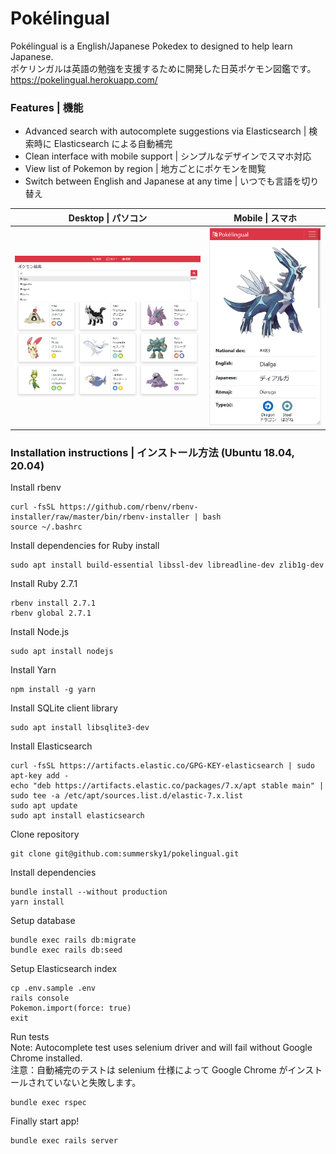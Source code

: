 # Pokélingual

Pokélingual is a English/Japanese Pokedex to designed to help learn Japanese.  
ポケリンガルは英語の勉強を支援するために開発した日英ポケモン図鑑です。  
https://pokelingual.herokuapp.com/

### Features | 機能
- Advanced search with autocomplete suggestions via Elasticsearch | 検索時に Elasticsearch による自動補完
- Clean interface with mobile support | シンプルなデザインでスマホ対応
- View list of Pokemon by region | 地方ごとにポケモンを閲覧
- Switch between English and Japanese at any time | いつでも言語を切り替え

| Desktop \| パソコン | Mobile \| スマホ |
|:---:|:---:|
| ![](public/screenshots/desktop.png) | ![](public/screenshots/mobile.png) |

### Installation instructions | インストール方法 (Ubuntu 18.04, 20.04)

Install rbenv

    curl -fsSL https://github.com/rbenv/rbenv-installer/raw/master/bin/rbenv-installer | bash
    source ~/.bashrc

Install dependencies for Ruby install

    sudo apt install build-essential libssl-dev libreadline-dev zlib1g-dev

Install Ruby 2.7.1

    rbenv install 2.7.1
    rbenv global 2.7.1

Install Node.js

    sudo apt install nodejs

Install Yarn

    npm install -g yarn

Install SQLite client library

    sudo apt install libsqlite3-dev

Install Elasticsearch

    curl -fsSL https://artifacts.elastic.co/GPG-KEY-elasticsearch | sudo apt-key add -
    echo "deb https://artifacts.elastic.co/packages/7.x/apt stable main" | sudo tee -a /etc/apt/sources.list.d/elastic-7.x.list
    sudo apt update
    sudo apt install elasticsearch

Clone repository

    git clone git@github.com:summersky1/pokelingual.git

Install dependencies

    bundle install --without production
    yarn install

Setup database

    bundle exec rails db:migrate
    bundle exec rails db:seed

Setup Elasticsearch index

    cp .env.sample .env
    rails console
    Pokemon.import(force: true)
    exit

Run tests  
Note: Autocomplete test uses selenium driver and will fail without Google Chrome installed.  
注意：自動補完のテストは selenium 仕様によって Google Chrome がインストールされていないと失敗します。

    bundle exec rspec

Finally start app!

    bundle exec rails server
